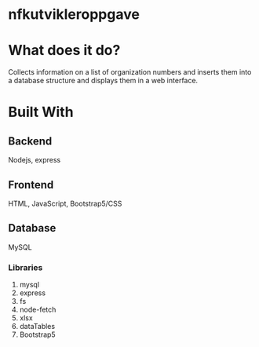 # nfkutvikleroppgave

# What does it do?
Collects information on a list of organization numbers and inserts them into a database structure and displays them in a web interface.

# Built With
##  Backend
Nodejs, express
## Frontend
HTML, JavaScript, Bootstrap5/CSS
## Database
MySQL

### Libraries
1. mysql
2. express
3. fs
4. node-fetch
5. xlsx
6. dataTables
7. Bootstrap5
